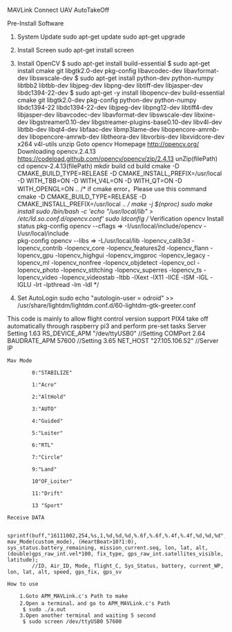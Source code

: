 MAVLink Connect UAV AutoTakeOff

Pre-Install Software

1.	System Update
	sudo apt-get update
	sudo apt-get upgrade

2.	Install Screen
	sudo apt-get install screen
	
3.	Install OpenCV
	$ sudo apt-get install build-essential
	$ sudo apt-get install cmake git libgtk2.0-dev pkg-config libavcodec-dev libavformat-dev libswscale-dev
	$ sudo apt-get install python-dev python-numpy libtbb2 libtbb-dev libjpeg-dev libpng-dev libtiff-dev libjasper-dev libdc1394-22-dev
	$ sudo apt-get -y install libopencv-dev build-essential cmake git libgtk2.0-dev pkg-config python-dev python-numpy libdc1394-22 libdc1394-22-dev libjpeg-dev libpng12-dev libtiff4-dev libjasper-dev libavcodec-dev libavformat-dev libswscale-dev libxine-dev libgstreamer0.10-dev libgstreamer-plugins-base0.10-dev libv4l-dev libtbb-dev libqt4-dev libfaac-dev libmp3lame-dev libopencore-amrnb-dev libopencore-amrwb-dev libtheora-dev libvorbis-dev libxvidcore-dev x264 v4l-utils unzip
	Goto opencv Homepage
	http://opencv.org/
	Downloading opencv.2.4.13
	https://codeload.github.com/opencv/opencv/zip/2.4.13
	unZip(filePath)
	cd opencv-2.4.13(filePath)
	mkdir build
	cd build
	cmake -D CMAKE_BUILD_TYPE=RELEASE -D CMAKE_INSTALL_PREFIX=/usr/local -D WITH_TBB=ON -D WITH_V4L=ON -D WITH_QT=ON -D WITH_OPENGL=ON ..
	/* 
		if cmake error，Please use this command
		cmake -D CMAKE_BUILD_TYPE=RELEASE -D CMAKE_INSTALL_PREFIX=/usr/local ..
	*/
	make -j $(nproc)
	sudo make install
	sudo /bin/bash -c 'echo "/usr/local/lib" > /etc/ld.so.conf.d/opencv.conf'
	sudo ldconfig
	/* 
		Verification opencv Install status
		pkg-config opencv --cflags
			=> -I/usr/local/include/opencv -I/usr/local/include  
	 	pkg-config opencv --libs
	 		=> -L/usr/local/lib -lopencv_calib3d -lopencv_contrib -lopencv_core -lopencv_features2d -lopencv_flann -lopencv_gpu -lopencv_highgui -lopencv_imgproc -lopencv_legacy -lopencv_ml -lopencv_nonfree -lopencv_objdetect -lopencv_ocl -lopencv_photo -lopencv_stitching -lopencv_superres -lopencv_ts -lopencv_video -lopencv_videostab -ltbb -lXext -lX11 -lICE -lSM -lGL -lGLU -lrt -lpthread -lm -ldl 
	*/

4.	Set AutoLogin
	sudo echo "autologin-user = odroid" >> /usr/share/lightdm/lightdm.conf.d/60-lightdm-gtk-greeter.conf


This code is mainly to allow flight control version support PIX4 take off automatically through raspberry pi3 and perform pre-set tasks
	Server Setting
	1.63 RS_DEVICE_APM "/dev/ttyUSB0"  //Setting COMPort
	2.64 BAUDRATE_APM  57600           //Setting 
	3.65 NET_HOST	  "27.105.106.52" //Server IP 

	Mav Mode

			0:"STABILIZE"

			1:"Acro"

			2:"AltHold"

			3:"AUTO"
			
			4:"Guided"

			5:"Loiter"

			6:"RTL"

			7:"Circle"

			9:"Land"

			10"OF_Loiter"

			11:"Drift"

			13 "Sport"

	Receive DATA

			sprintf(buff,"16111002,254,%s,1,%d,%d,%d,%.6f,%.6f,%.4f,%.4f,%d,%d,%d", mav_Mode(custom_mode), (HeartBeat>10?1:0), sys_status.battery_remaining, mission_current.seq, lon, lat, alt, (double)gps_raw_int.vel*100, fix_type, gps_raw_int.satellites_visible, latitude);
		    //ID, Air_ID, Mode, flight_C, Sys_Status, battery, current_WP, lon, lat, alt, speed, gps_fix, gps_sv

	How to use 

		1.Goto APM_MAVLink.c's Path to make
		2.Open a terminal，and go to APM_MAVLink.c's Path
		 $ sudo ./a.out
		3.Open another terminal and waiting 5 second 
		 $ sudo screen /dev/ttyUSB0 57600

